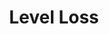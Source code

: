 ---
title: "Level Loss"

ability:
  description: |
    A character who loses a level instantly loses one Hit Die. The character's base attack bonus, base saving throw bonuses, and special class abilities are now reduced to the new, lower level. Likewise, the character loses any ability score gain, skill ranks, and any feat associated with the level (if applicable). If the exact ability score or skill ranks increased from a level now lost is unknown (or the player has forgotten), lose 1 point from the highest ability score or ranks from the highest-ranked skills. If a familiar or companion creature has abilities tied to a character who has lost a level, the creature's abilities are adjusted to fit the character's new level.

    The victim's experience point total is immediately set to the midpoint of the previous level.
---
